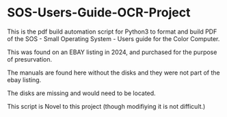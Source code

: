 # SOS-Users-Guide-OCR-Project


This is the pdf build automation script for Python3 to format and build PDF 
of the SOS - Small Operating System - Users guide for the Color Computer.

This was found on an EBAY listing in 2024, and purchased for the purpose of 
presurvation.

The manuals are found here without the disks and they were not part of the ebay 
listing.

The disks are missing and would need to be located.

This script is Novel to this project (though modifiying it is not difficult.)